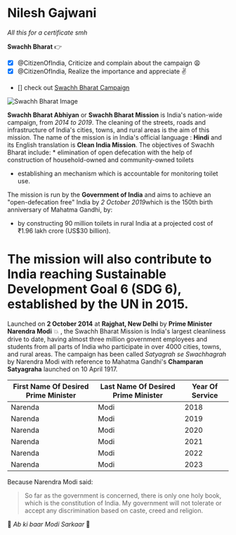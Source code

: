 # Nilesh Gajwani

*All this for a certificate smh*

**Swachh Bharat**
:point_right:
- [x] @CitizenOfIndia, Criticize and complain about the campaign :weary:
- [x] @CitizenOfIndia, Realize the importance and appreciate :v:
- [] check out [Swachh Bharat Campaign](http://http://swachhbharatmission.gov.in/sbmcms/index.htm)

![Swachh Bharat Image](https://image.slidesharecdn.com/presentation1swachbharat-150422211739-conversion-gate01/95/swach-bharat-abhiyan-1-638.jpg?cb=1429737550)

**Swachh Bharat Abhiyan** or **Swachh Bharat Mission** is India's nation-wide campaign, from *2014 to 2019*. The cleaning of the streets,  roads and infrastructure of India's cities, towns, and rural areas is the aim of this mission. The name of the mission is in India's official language : **Hindi** and its English translation is **Clean India Mission**. The objectives of Swachh Bharat include: *  elimination of open defecation with the help of construction of household-owned and community-owned toilets
* establishing an  mechanism which is accountable for monitoring toilet use. 


The  mission is run by the **Government of India** and aims  to achieve an "open-defecation free" India by *2 October 2019*which is the 150th birth anniversary of Mahatma Gandhi, by:
* by constructing 90 million toilets in rural India at a projected cost of ₹1.96 lakh crore (US$30 billion).
# The mission will also contribute to India reaching Sustainable Development Goal 6 (SDG 6), established by the UN in 2015.

Launched on **2 October 2014** at **Rajghat, New Delhi** by **Prime Minister Narendra Modi** :boom: ,  the Swachh Bharat Mission is India's largest cleanliness drive to date, having almost three million government employees and students from all parts of India who participate in over 4000 cities, towns, and rural areas. The campaign has been called  *Satyagrah se Swachhagrah* by Narendra Modi with reference to  Mahatma Gandhi's **Champaran Satyagraha** launched on 10 April 1917.

First Name Of Desired Prime Minister|Last Name Of Desired Prime Minister|Year Of Service
---------------------|--------------------|---------------
Narenda|Modi|2018
Narenda|Modi|2019
Narenda|Modi|2020
Narenda|Modi|2021
Narenda|Modi|2022
Narenda|Modi|2023

Because Narendra Modi said:
>So far as the government is concerned, there is only one holy book, which is the constitution of India. My government will not tolerate or accept any discrimination based on caste, creed and religion.


:heartbeat: *Ab ki baar Modi Sarkaar* :heartbeat:
